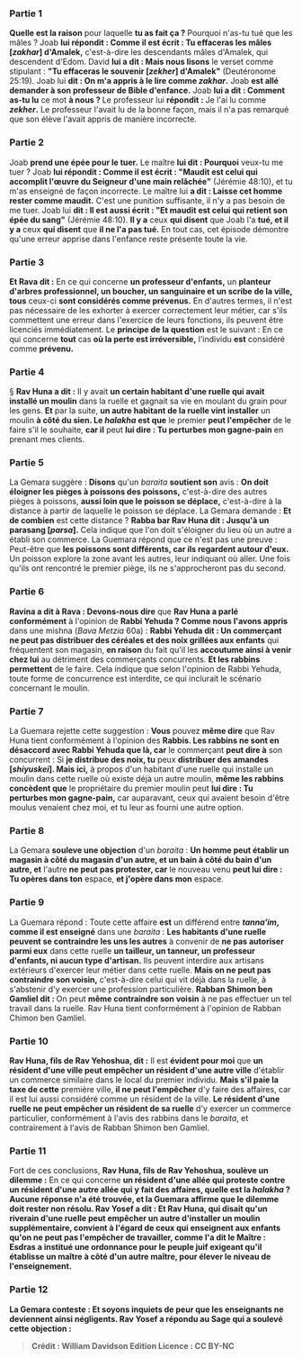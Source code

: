 
### Partie 1
<b>Quelle est la raison</b> pour laquelle <b>tu as fait ça ?</b> Pourquoi n'as-tu tué que les mâles ? Joab <b>lui répondit : Comme il est écrit : Tu effaceras les mâles [<i>zakhar</i>] d'Amalek,</b> c'est-à-dire les descendants mâles d'Amalek, qui descendent d'Edom. David <b>lui a dit : Mais nous lisons</b> le verset comme stipulant : <b>"Tu effaceras le souvenir [<i>zekher</i>] d'Amalek"</b> (Deutéronome 25:19). Joab lui <b>dit : On m'a appris à le lire comme <i>zakhar</i>.</b> Joab <b>est allé demander à son <b>professeur de Bible</b> d'enfance.</b> Joab <b>lui a dit : Comment as-tu lu</b> ce mot <b>à nous ? </b> Le professeur lui <b>répondit :</b> Je l'ai lu comme <b><i>zekher</i>.</b> Le professeur l'avait lu de la bonne façon, mais il n'a pas remarqué que son élève l'avait appris de manière incorrecte.

### Partie 2
Joab <b>prend une épée pour le tuer.</b> Le maître <b>lui dit : Pourquoi</b> veux-tu me tuer ? Joab <b>lui répondit : Comme il est écrit : "Maudit est celui qui accomplit l'œuvre du Seigneur d'une main relâchée"</b> (Jérémie 48:10), et tu m'as enseigné de façon incorrecte. Le maître lui <b>a dit : Laisse cet homme rester comme maudit.</b> C'est une punition suffisante, il n'y a pas besoin de me tuer. Joab lui <b>dit : Il est aussi écrit : "Et maudit est celui qui retient son épée du sang"</b> (Jérémie 48:10). <b>Il y a</b> ceux <b>qui disent</b> que Joab l'a <b>tué, et il y a</b> ceux <b>qui disent</b> que <b>il ne l'a pas tué.</b> En tout cas, cet épisode démontre qu'une erreur apprise dans l'enfance reste présente toute la vie.

### Partie 3
<b>Et Rava dit :</b> En ce qui concerne <b>un professeur d'enfants,</b> un <b>planteur d'arbres professionnel, un boucher, un sanguinaire et un scribe de la ville, tous</b> ceux-ci <b>sont considérés comme prévenus.</b> En d'autres termes, il n'est pas nécessaire de les exhorter à exercer correctement leur métier, car s'ils commettent une erreur dans l'exercice de leurs fonctions, ils peuvent être licenciés immédiatement. Le <b>principe de la question</b> est le suivant : En ce qui concerne <b>tout</b> cas <b>où la perte est irréversible,</b> l'individu <b>est</b> considéré comme <b>prévenu.</b>

### Partie 4
§ <b>Rav Huna a dit :</b> Il y avait <b>un certain habitant d'une ruelle qui avait installé un moulin</b> dans la ruelle et gagnait sa vie en moulant du grain pour les gens. <b>Et</b> par la suite, <b>un autre habitant de la ruelle vint installer</b> un moulin <b>à côté du sien. Le <i>halakha</i> est que</b> le premier <b>peut l'empêcher</b> de le faire s'il le souhaite, <b>car il</b> peut <b>lui dire : Tu perturbes mon gagne-pain</b> en prenant mes clients.

### Partie 5
La Gemara suggère : <b>Disons</b> qu'un <i>baraita</i> <b>soutient son</b> avis : <b>On doit éloigner les pièges à poissons des poissons,</b> c'est-à-dire des autres pièges à poissons, <b>aussi loin que le poisson se déplace,</b> c'est-à-dire à la distance à partir de laquelle le poisson se déplace. La Gemara demande : <b>Et de combien</b> est cette distance ? <b>Rabba bar Rav Huna dit : Jusqu'à un parasang [<i>parsa</i>].</b> Cela indique que l'on doit s'éloigner du lieu où un autre a établi son commerce. La Guemara répond que ce n'est pas une preuve : Peut-être que <b>les poissons sont différents, car ils regardent autour d'eux.</b> Un poisson explore la zone avant les autres, leur indiquant où aller. Une fois qu'ils ont rencontré le premier piège, ils ne s'approcheront pas du second.

### Partie 6
<b>Ravina a dit à Rava : Devons-nous dire</b> que <b>Rav Huna a parlé conformément</b> à l'opinion de <b>Rabbi Yehuda ? Comme nous l'avons appris</b> dans une mishna (<i>Bava Metzia</i> 60a) : <b>Rabbi Yehuda dit : Un commerçant ne peut pas distribuer des céréales et des noix grillées aux enfants</b> qui fréquentent son magasin, <b>en raison</b> du fait qu'il</b> les <b>accoutume ainsi à venir chez lui</b> au détriment des commerçants concurrents. <b>Et les rabbins permettent</b> de le faire. Cela indique que selon l'opinion de Rabbi Yehuda, toute forme de concurrence est interdite, ce qui inclurait le scénario concernant le moulin.

### Partie 7
La Guemara rejette cette suggestion : <b>Vous</b> pouvez <b>même dire</b> que Rav Huna tient conformément à l'opinion des <b>Rabbis. Les rabbins ne sont en désaccord avec Rabbi Yehuda que là, car</b> le commerçant <b>peut dire à</b> son concurrent : Si <b>je distribue des noix, tu</b> peux <b>distribuer des amandes [<i>shiyuskei</i>]. Mais ici,</b> à propos d'un habitant d'une ruelle qui installe un moulin dans cette ruelle où existe déjà un autre moulin, <b>même les rabbins concèdent que</b> le propriétaire du premier moulin peut <b>lui dire : Tu perturbes mon gagne-pain,</b> car auparavant, ceux qui avaient besoin d'être moulus venaient chez moi, et tu leur as fourni une autre option.

### Partie 8
La Gemara <b>souleve une objection</b> d'un <i>baraita</i> : <b>Un homme peut établir un magasin à côté du magasin d'un autre, et un bain à côté du bain d'un autre, et</b> l'autre <b>ne peut pas protester, car</b> le nouveau venu <b>peut lui dire : Tu opères dans ton</b> espace, <b>et j'opère dans mon</b> espace.

### Partie 9
La Guemara répond : Toute cette affaire <b>est</b> un différend entre <b><i>tanna'im</i>, comme il est enseigné</b> dans une <i>baraita</i> : <b>Les habitants d'une ruelle peuvent se contraindre les uns les autres</b> à convenir de <b>ne pas autoriser parmi eux</b> dans cette ruelle <b>un tailleur, un tanneur, un professeur d'enfants, ni aucun type d'artisan.</b> Ils peuvent interdire aux artisans extérieurs d'exercer leur métier dans cette ruelle. <b>Mais on ne peut pas contraindre son voisin,</b> c'est-à-dire celui qui vit déjà dans la ruelle, à s'abstenir d'y exercer une profession particulière. <b>Rabban Shimon ben Gamliel dit : </b> On peut <b>même contraindre son voisin</b> à ne pas effectuer un tel travail dans la ruelle. Rav Huna tient conformément à l'opinion de Rabban Chimon ben Gamliel.

### Partie 10
<b>Rav Huna, fils de Rav Yehoshua, dit :</b> Il est <b>évident pour moi</b> que <b>un résident d'une <b>ville</b> peut empêcher un résident d'une autre ville</b> d'établir un commerce similaire dans le local du premier individu. <b>Mais s'il paie la taxe de cette</b> première ville, <b>il ne peut l'empêcher</b> d'y faire des affaires, car il est lui aussi considéré comme un résident de la ville. <b>Le résident d'une ruelle ne peut empêcher un résident de sa ruelle</b> d'y exercer un commerce particulier, conformément à l'avis des rabbins dans le <i>baraita</i>, et contrairement à l'avis de Rabban Shimon ben Gamliel.

### Partie 11
Fort de ces conclusions, <b>Rav Huna, fils de Rav Yehoshua, soulève un dilemme :</b> En ce qui concerne <b>un résident d'une <b>allée</b> qui proteste contre <b>un résident d'une autre allée</b> qui y fait des affaires, <b>quelle</b> est la <i>halakha</i> ? Aucune réponse n'a été trouvée, et la Guemara affirme que le dilemme <b>doit rester</b> non résolu. <b>Rav Yosef a dit : Et Rav Huna,</b> qui disait qu'un riverain d'une ruelle peut empêcher un autre d'installer un moulin supplémentaire, <b>convient à l'égard de ceux qui enseignent aux enfants qu'on ne peut pas l'empêcher</b> de travailler, <b>comme l'a dit le Maître : Esdras a institué</b> une ordonnance <b>pour le peuple juif</b> exigeant <b>qu'il établisse</b> un <b>maître à côté</b> d'un autre <b>maître,</b> pour élever le niveau de l'enseignement.

### Partie 12
La Gemara conteste : <b>Et soyons inquiets de peur</b> que les enseignants <b>ne deviennent</b> ainsi <b>négligents.</b> Rav Yosef <b>a répondu</b> au Sage qui a soulevé cette objection :

>Crédit : William Davidson Edition
>Licence : CC BY-NC